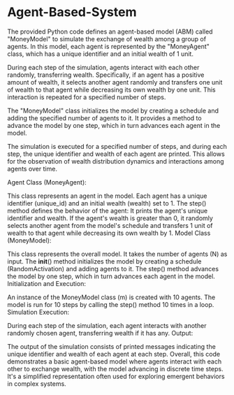 # Agent-Based-System

The provided Python code defines an agent-based model (ABM) called "MoneyModel" to simulate the exchange of wealth among a group of agents. In this model, each agent is represented by the "MoneyAgent" class, which has a unique identifier and an initial wealth of 1 unit.

During each step of the simulation, agents interact with each other randomly, transferring wealth. Specifically, if an agent has a positive amount of wealth, it selects another agent randomly and transfers one unit of wealth to that agent while decreasing its own wealth by one unit. This interaction is repeated for a specified number of steps.

The "MoneyModel" class initializes the model by creating a schedule and adding the specified number of agents to it. It provides a method to advance the model by one step, which in turn advances each agent in the model.

The simulation is executed for a specified number of steps, and during each step, the unique identifier and wealth of each agent are printed. This allows for the observation of wealth distribution dynamics and interactions among agents over time.

Agent Class (MoneyAgent):

This class represents an agent in the model.
Each agent has a unique identifier (unique_id) and an initial wealth (wealth) set to 1.
The step() method defines the behavior of the agent:
It prints the agent's unique identifier and wealth.
If the agent's wealth is greater than 0, it randomly selects another agent from the model's schedule and transfers 1 unit of wealth to that agent while decreasing its own wealth by 1.
Model Class (MoneyModel):

This class represents the overall model.
It takes the number of agents (N) as input.
The __init__() method initializes the model by creating a schedule (RandomActivation) and adding agents to it.
The step() method advances the model by one step, which in turn advances each agent in the model.
Initialization and Execution:

An instance of the MoneyModel class (m) is created with 10 agents.
The model is run for 10 steps by calling the step() method 10 times in a loop.
Simulation Execution:

During each step of the simulation, each agent interacts with another randomly chosen agent, transferring wealth if it has any.
Output:

The output of the simulation consists of printed messages indicating the unique identifier and wealth of each agent at each step.
Overall, this code demonstrates a basic agent-based model where agents interact with each other to exchange wealth, with the model advancing in discrete time steps. It's a simplified representation often used for exploring emergent behaviors in complex systems.
